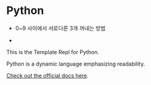 # Python

* 0~9 사이에서 서로다른 3개 꺼내는 방법 

* 

This is the Template Repl for Python.

Python is a dynamic language emphasizing readability.

[Check out the official docs here](https://www.python.org/).